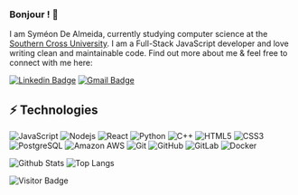 ### Bonjour ! 👋

I am Syméon De Almeida, currently studying computer science at the [Southern Cross University](https://www.scu.edu.au). I am a Full-Stack JavaScript developer and love writing clean and maintainable code. Find out more about me & feel free to connect with me here:

[![Linkedin Badge](https://img.shields.io/badge/LinkedIn-0077B5?style=for-the-badge&logo=linkedin&logoColor=white)](https://www.linkedin.com/in/syméon-de-almeida-b0350923a/)
[![Gmail Badge](https://img.shields.io/badge/-symeon.dealmeida@gmail.com-c14438?style=flat-square&logo=Gmail&logoColor=white&link=mailto:symeon.dealmeida@gmail.com)](mailto:symeon.dealmeida@gmail.com)

## ⚡ Technologies

![JavaScript](https://img.shields.io/badge/-JavaScript-black?style=flat-square&logo=javascript)
![Nodejs](https://img.shields.io/badge/-Nodejs-black?style=flat-square&logo=Node.js)
![React](https://img.shields.io/badge/-React-black?style=flat-square&logo=react)
![Python](https://img.shields.io/badge/-Python-black?style=flat-square&logo=Python)
![C++](https://img.shields.io/badge/-C++-00599C?style=flat-square&logo=c)
![HTML5](https://img.shields.io/badge/-HTML5-E34F26?style=flat-square&logo=html5&logoColor=white)
![CSS3](https://img.shields.io/badge/-CSS3-1572B6?style=flat-square&logo=css3)
![PostgreSQL](https://img.shields.io/badge/-PostgreSQL-336791?style=flat-square&logo=postgresql)
![Amazon AWS](https://img.shields.io/badge/Amazon%20AWS-232F3E?style=flat-square&logo=amazon-aws)
![Git](https://img.shields.io/badge/-Git-black?style=flat-square&logo=git)
![GitHub](https://img.shields.io/badge/-GitHub-181717?style=flat-square&logo=github)
![GitLab](https://img.shields.io/badge/-GitLab-FCA121?style=flat-square&logo=gitlab)
![Docker](https://img.shields.io/badge/-Docker-FCA121?style=flat-square&logo=docker)

![Github Stats](https://github-readme-stats.vercel.app/api?username=symeond&show_icons=true&theme=transparent)
![Top Langs](https://github-readme-stats.vercel.app/api/top-langs/?username=symeond&hide=TeX&layout=compact)

![Visitor Badge](https://visitor-badge.laobi.icu/badge?page_id=symeond.symeond)
